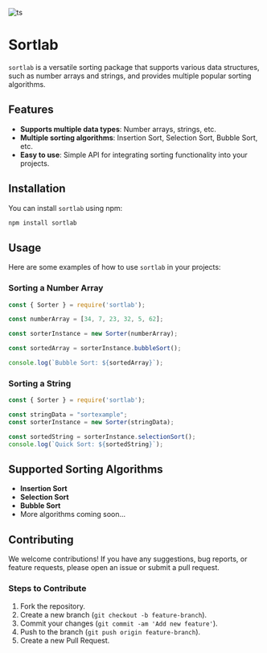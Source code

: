 ![ts](https://badgen.net/badge/Built%20With/TypeScript/blue)


# Sortlab

`sortlab` is a versatile sorting package that supports various data structures, such as number arrays and strings, and provides multiple popular sorting algorithms.

## Features

- **Supports multiple data types**: Number arrays, strings, etc.
- **Multiple sorting algorithms**: Insertion Sort, Selection Sort, Bubble Sort, etc.
- **Easy to use**: Simple API for integrating sorting functionality into your projects.


## Installation

You can install `sortlab` using npm:

```bash
npm install sortlab
```

## Usage

Here are some examples of how to use `sortlab` in your projects:

### Sorting a Number Array

```javascript
const { Sorter } = require('sortlab');

const numberArray = [34, 7, 23, 32, 5, 62];

const sorterInstance = new Sorter(numberArray);

const sortedArray = sorterInstance.bubbleSort();

console.log(`Bubble Sort: ${sortedArray}`);
```

### Sorting a String

```javascript
const { Sorter } = require('sortlab');

const stringData = "sortexample";
const sorterInstance = new Sorter(stringData);

const sortedString = sorterInstance.selectionSort();
console.log(`Quick Sort: ${sortedString}`);
```

## Supported Sorting Algorithms

- **Insertion Sort**
- **Selection Sort**
- **Bubble Sort**
- More algorithms coming soon...

## Contributing

We welcome contributions! If you have any suggestions, bug reports, or feature requests, please open an issue or submit a pull request.

### Steps to Contribute

1. Fork the repository.
2. Create a new branch (`git checkout -b feature-branch`).
3. Commit your changes (`git commit -am 'Add new feature'`).
4. Push to the branch (`git push origin feature-branch`).
5. Create a new Pull Request.
